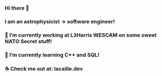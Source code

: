 ### Hi there 👋

### I am an astrophysicist -> software engineer!

### 🔭 I’m currently working at L3Harris WESCAM on some sweet NATO Secret stuff!

### 🌱 I’m currently learning C++ and SQL!

### ☕️ Check me out at: lacaille.dev

<!--
**kevinlacaille/kevinlacaille** is a ✨ _special_ ✨ repository because its `README.md` (this file) appears on your GitHub profile.

Here are some ideas to get you started:

- 🔭 I’m currently working on ...
- 🌱 I’m currently learning ...
- 👯 I’m looking to collaborate on ...
- 🤔 I’m looking for help with ...
- 💬 Ask me about ...
- 📫 How to reach me: ...
- 😄 Pronouns: ...
- ⚡ Fun fact: ...
-->
